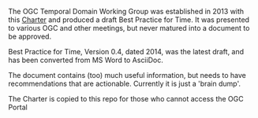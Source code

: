 The OGC Temporal Domain Working Group was established in 2013 with this [Charter](https://portal.ogc.org/files/?artifact_id=57008) and produced a draft Best Practice for Time. It was presented to various OGC and other meetings, but never matured into a document to be approved. 

Best Practice for Time, Version 0.4, dated 2014, was the latest draft, and has been converted from MS Word to AsciiDoc.

The document contains (too) much useful information, but needs to have recommendations that are actionable. Currently it is just a 'brain dump'.

The Charter is copied to this repo for those who cannot access the OGC Portal
